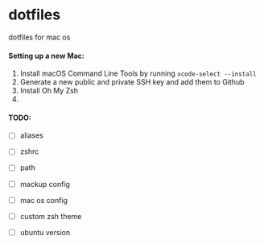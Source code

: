 # dotfiles
dotfiles for mac os

#### Setting up a new Mac:
1. Install macOS Command Line Tools by running `xcode-select --install`
2. Generate a new public and private SSH key and add them to Github
3. Install Oh My Zsh
4.


#### TODO:
* [ ] aliases
* [ ] zshrc
* [ ] path
* [ ] mackup config
* [ ] mac os config
* [ ] custom zsh theme
* [ ] ubuntu version
 
